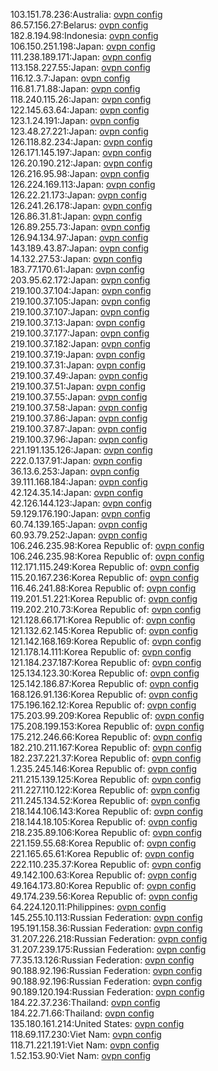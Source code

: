 103.151.78.236:Australia: [ovpn config](vpn/103_151_78_236.ovpn)  
86.57.156.27:Belarus: [ovpn config](vpn/86_57_156_27.ovpn)  
182.8.194.98:Indonesia: [ovpn config](vpn/182_8_194_98.ovpn)  
106.150.251.198:Japan: [ovpn config](vpn/106_150_251_198.ovpn)  
111.238.189.171:Japan: [ovpn config](vpn/111_238_189_171.ovpn)  
113.158.227.55:Japan: [ovpn config](vpn/113_158_227_55.ovpn)  
116.12.3.7:Japan: [ovpn config](vpn/116_12_3_7.ovpn)  
116.81.71.88:Japan: [ovpn config](vpn/116_81_71_88.ovpn)  
118.240.115.26:Japan: [ovpn config](vpn/118_240_115_26.ovpn)  
122.145.63.64:Japan: [ovpn config](vpn/122_145_63_64.ovpn)  
123.1.24.191:Japan: [ovpn config](vpn/123_1_24_191.ovpn)  
123.48.27.221:Japan: [ovpn config](vpn/123_48_27_221.ovpn)  
126.118.82.234:Japan: [ovpn config](vpn/126_118_82_234.ovpn)  
126.171.145.197:Japan: [ovpn config](vpn/126_171_145_197.ovpn)  
126.20.190.212:Japan: [ovpn config](vpn/126_20_190_212.ovpn)  
126.216.95.98:Japan: [ovpn config](vpn/126_216_95_98.ovpn)  
126.224.169.113:Japan: [ovpn config](vpn/126_224_169_113.ovpn)  
126.22.21.173:Japan: [ovpn config](vpn/126_22_21_173.ovpn)  
126.241.26.178:Japan: [ovpn config](vpn/126_241_26_178.ovpn)  
126.86.31.81:Japan: [ovpn config](vpn/126_86_31_81.ovpn)  
126.89.255.73:Japan: [ovpn config](vpn/126_89_255_73.ovpn)  
126.94.134.97:Japan: [ovpn config](vpn/126_94_134_97.ovpn)  
143.189.43.87:Japan: [ovpn config](vpn/143_189_43_87.ovpn)  
14.132.27.53:Japan: [ovpn config](vpn/14_132_27_53.ovpn)  
183.77.170.61:Japan: [ovpn config](vpn/183_77_170_61.ovpn)  
203.95.62.172:Japan: [ovpn config](vpn/203_95_62_172.ovpn)  
219.100.37.104:Japan: [ovpn config](vpn/219_100_37_104.ovpn)  
219.100.37.105:Japan: [ovpn config](vpn/219_100_37_105.ovpn)  
219.100.37.107:Japan: [ovpn config](vpn/219_100_37_107.ovpn)  
219.100.37.13:Japan: [ovpn config](vpn/219_100_37_13.ovpn)  
219.100.37.177:Japan: [ovpn config](vpn/219_100_37_177.ovpn)  
219.100.37.182:Japan: [ovpn config](vpn/219_100_37_182.ovpn)  
219.100.37.19:Japan: [ovpn config](vpn/219_100_37_19.ovpn)  
219.100.37.31:Japan: [ovpn config](vpn/219_100_37_31.ovpn)  
219.100.37.49:Japan: [ovpn config](vpn/219_100_37_49.ovpn)  
219.100.37.51:Japan: [ovpn config](vpn/219_100_37_51.ovpn)  
219.100.37.55:Japan: [ovpn config](vpn/219_100_37_55.ovpn)  
219.100.37.58:Japan: [ovpn config](vpn/219_100_37_58.ovpn)  
219.100.37.86:Japan: [ovpn config](vpn/219_100_37_86.ovpn)  
219.100.37.87:Japan: [ovpn config](vpn/219_100_37_87.ovpn)  
219.100.37.96:Japan: [ovpn config](vpn/219_100_37_96.ovpn)  
221.191.135.126:Japan: [ovpn config](vpn/221_191_135_126.ovpn)  
222.0.137.91:Japan: [ovpn config](vpn/222_0_137_91.ovpn)  
36.13.6.253:Japan: [ovpn config](vpn/36_13_6_253.ovpn)  
39.111.168.184:Japan: [ovpn config](vpn/39_111_168_184.ovpn)  
42.124.35.14:Japan: [ovpn config](vpn/42_124_35_14.ovpn)  
42.126.144.123:Japan: [ovpn config](vpn/42_126_144_123.ovpn)  
59.129.176.190:Japan: [ovpn config](vpn/59_129_176_190.ovpn)  
60.74.139.165:Japan: [ovpn config](vpn/60_74_139_165.ovpn)  
60.93.79.252:Japan: [ovpn config](vpn/60_93_79_252.ovpn)  
106.246.235.98:Korea Republic of: [ovpn config](vpn/106_246_235_98.ovpn)  
106.246.235.98:Korea Republic of: [ovpn config](vpn/106_246_235_98.ovpn)  
112.171.115.249:Korea Republic of: [ovpn config](vpn/112_171_115_249.ovpn)  
115.20.167.236:Korea Republic of: [ovpn config](vpn/115_20_167_236.ovpn)  
116.46.241.88:Korea Republic of: [ovpn config](vpn/116_46_241_88.ovpn)  
119.201.51.221:Korea Republic of: [ovpn config](vpn/119_201_51_221.ovpn)  
119.202.210.73:Korea Republic of: [ovpn config](vpn/119_202_210_73.ovpn)  
121.128.66.171:Korea Republic of: [ovpn config](vpn/121_128_66_171.ovpn)  
121.132.62.145:Korea Republic of: [ovpn config](vpn/121_132_62_145.ovpn)  
121.142.168.169:Korea Republic of: [ovpn config](vpn/121_142_168_169.ovpn)  
121.178.14.111:Korea Republic of: [ovpn config](vpn/121_178_14_111.ovpn)  
121.184.237.187:Korea Republic of: [ovpn config](vpn/121_184_237_187.ovpn)  
125.134.123.30:Korea Republic of: [ovpn config](vpn/125_134_123_30.ovpn)  
125.142.186.87:Korea Republic of: [ovpn config](vpn/125_142_186_87.ovpn)  
168.126.91.136:Korea Republic of: [ovpn config](vpn/168_126_91_136.ovpn)  
175.196.162.12:Korea Republic of: [ovpn config](vpn/175_196_162_12.ovpn)  
175.203.99.209:Korea Republic of: [ovpn config](vpn/175_203_99_209.ovpn)  
175.208.199.153:Korea Republic of: [ovpn config](vpn/175_208_199_153.ovpn)  
175.212.246.66:Korea Republic of: [ovpn config](vpn/175_212_246_66.ovpn)  
182.210.211.167:Korea Republic of: [ovpn config](vpn/182_210_211_167.ovpn)  
182.237.221.37:Korea Republic of: [ovpn config](vpn/182_237_221_37.ovpn)  
1.235.245.146:Korea Republic of: [ovpn config](vpn/1_235_245_146.ovpn)  
211.215.139.125:Korea Republic of: [ovpn config](vpn/211_215_139_125.ovpn)  
211.227.110.122:Korea Republic of: [ovpn config](vpn/211_227_110_122.ovpn)  
211.245.134.52:Korea Republic of: [ovpn config](vpn/211_245_134_52.ovpn)  
218.144.106.143:Korea Republic of: [ovpn config](vpn/218_144_106_143.ovpn)  
218.144.18.105:Korea Republic of: [ovpn config](vpn/218_144_18_105.ovpn)  
218.235.89.106:Korea Republic of: [ovpn config](vpn/218_235_89_106.ovpn)  
221.159.55.68:Korea Republic of: [ovpn config](vpn/221_159_55_68.ovpn)  
221.165.65.61:Korea Republic of: [ovpn config](vpn/221_165_65_61.ovpn)  
222.110.235.37:Korea Republic of: [ovpn config](vpn/222_110_235_37.ovpn)  
49.142.100.63:Korea Republic of: [ovpn config](vpn/49_142_100_63.ovpn)  
49.164.173.80:Korea Republic of: [ovpn config](vpn/49_164_173_80.ovpn)  
49.174.239.56:Korea Republic of: [ovpn config](vpn/49_174_239_56.ovpn)  
64.224.120.11:Philippines: [ovpn config](vpn/64_224_120_11.ovpn)  
145.255.10.113:Russian Federation: [ovpn config](vpn/145_255_10_113.ovpn)  
195.191.158.36:Russian Federation: [ovpn config](vpn/195_191_158_36.ovpn)  
31.207.226.218:Russian Federation: [ovpn config](vpn/31_207_226_218.ovpn)  
31.207.239.175:Russian Federation: [ovpn config](vpn/31_207_239_175.ovpn)  
77.35.13.126:Russian Federation: [ovpn config](vpn/77_35_13_126.ovpn)  
90.188.92.196:Russian Federation: [ovpn config](vpn/90_188_92_196.ovpn)  
90.188.92.196:Russian Federation: [ovpn config](vpn/90_188_92_196.ovpn)  
90.189.120.194:Russian Federation: [ovpn config](vpn/90_189_120_194.ovpn)  
184.22.37.236:Thailand: [ovpn config](vpn/184_22_37_236.ovpn)  
184.22.71.66:Thailand: [ovpn config](vpn/184_22_71_66.ovpn)  
135.180.161.214:United States: [ovpn config](vpn/135_180_161_214.ovpn)  
118.69.117.230:Viet Nam: [ovpn config](vpn/118_69_117_230.ovpn)  
118.71.221.191:Viet Nam: [ovpn config](vpn/118_71_221_191.ovpn)  
1.52.153.90:Viet Nam: [ovpn config](vpn/1_52_153_90.ovpn)  
